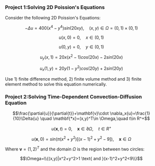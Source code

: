 ### Project 1:Solving 2D Poission's Equations
Consider the following 2D Poission's Equations:


$$-\Delta{u}=400(x^4-y^4)sin(20xy),\quad (x,y)\in \Omega=(0,1) \times (0,1)$$

$$u(x,0)=0,\quad x\in(0,1)$$

$$u(0,y)=0,\quad y\in(0,1)$$

$$u_y(x,1)=20x(x^2-1)cos(20x)-2sin(20x)$$

$$u_x(1,y)=20y(1-y^2)cos(20y)+2sin(20y)$$

Use 1) finite difference method, 2) finite volume method and 3) finite element method to solve this
equation numerically. 


### Project 2:Solving Time-Dependent Convection-Diffusion Equation

$$\frac{\partial{u}}{\partial{t}}+\mathbf{v}\cdot \nabla_x{u}=\frac{1}{10}\Delta{u} \quad \mathbf{*x}=(x,y)^T\in \Omega,\quad t\in R^+$$

$$u(\mathbf{x}, t)=0,\quad \mathbf{x} \in \partial{\Omega}, \quad t\in R^+$$

$$u(\mathbf{x}, 0)=sin(\pi(x^2+y^2)[(x-1)^2+y^2-9]),\quad \mathbf{x}\in\Omega$$

Where $\mathbf{v}=(1,2)^T$ and the domain $\Omega$ is the region between two circles:

$$\Omega=\\{(x,y)|x^2+y^2>1 \text{  and  }(x-1)^2+y^2<9\\}$$
